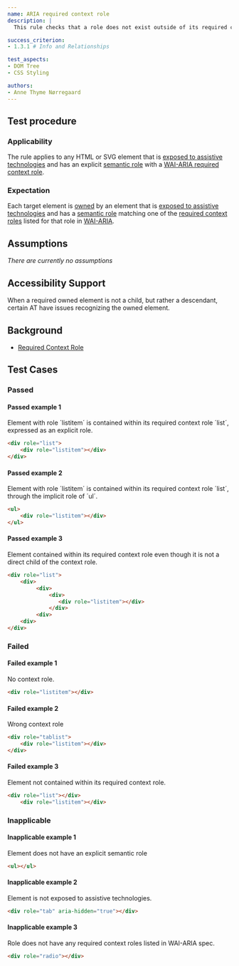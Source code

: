 ```yaml
---
name: ARIA required context role
description: | 
  This rule checks that a role does not exist outside of its required context roles

success_criterion:
- 1.3.1 # Info and Relationships

test_aspects: 
- DOM Tree
- CSS Styling

authors:
- Anne Thyme Nørregaard
---
```


## Test procedure

### Applicability

The rule applies to any HTML or SVG element that is [exposed to assistive technologies](#exposed-to-assistive-technologies) and has an explicit [semantic role](#semantic-role) with a [WAI-ARIA required context role](https://www.w3.org/TR/wai-aria-1.1/#scope).

### Expectation

Each target element is [owned](https://www.w3.org/TR/wai-aria-1.1/#dfn-owned-element) by an element that is [exposed to assistive technologies](#exposed-to-assistive-technologies) and has a [semantic role](#semantic-role) matching one of the [required context roles](https://www.w3.org/TR/wai-aria-1.1/#scope) listed for that role in [WAI-ARIA](https://www.w3.org/TR/wai-aria).

## Assumptions

_There are currently no assumptions_

## Accessibility Support

When a required owned element is not a child, but rather a descendant, certain AT have issues recognizing the owned element.

## Background

- [Required Context Role](https://www.w3.org/TR/wai-aria-1.1/#scope)

## Test Cases

### Passed

#### Passed example 1

Element with role ´listitem´ is contained within its required context role ´list´, expressed as an explicit role.

```html
<div role="list">
    <div role="listitem"></div>
</div>
```

#### Passed example 2

Element with role ´listitem´ is contained within its required context role ´list´, through the implicit role of ´ul´.

```html
<ul>
    <div role="listitem"></div>
</ul>
```

#### Passed example 3

Element contained within its required context role even though it is not a direct child of the context role.

```html
<div role="list">
    <div>
         <div>
             <div>
                <div role="listitem"></div>
             </div>
         <div>
    <div>
</div>
```

### Failed

#### Failed example 1

No context role.

```html
<div role="listitem"></div>
```

#### Failed example 2

Wrong context role

```html
<div role="tablist">
    <div role="listitem"></div>
</div>
```

#### Failed example 3

Element not contained within its required context role.

```html
<div role="list"></div>
    <div role="listitem"></div>
```

### Inapplicable

#### Inapplicable example 1

Element does not have an explicit semantic role

```html
<ul></ul>
```

#### Inapplicable example 2

Element is not exposed to assistive technologies.

```html
<div role="tab" aria-hidden="true"></div>
```

#### Inapplicable example 3

Role does not have any required context roles listed in WAI-ARIA spec.

```html
<div role="radio"></div>
```
